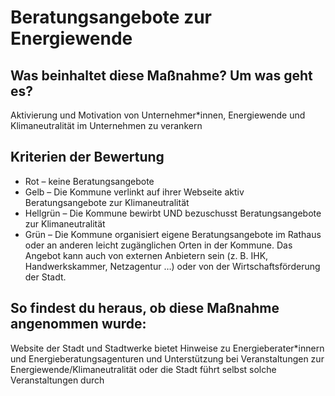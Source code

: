 # Beratungsangebote zur Energiewende #
## Was beinhaltet diese Maßnahme? Um was geht es? ##
Aktivierung und Motivation von Unternehmer*innen, Energiewende und Klimaneutralität im Unternehmen zu verankern
## Kriterien der Bewertung ##
- Rot – keine Beratungsangebote    
- Gelb – Die Kommune verlinkt auf ihrer Webseite aktiv Beratungsangebote zur Klimaneutralität    
- Hellgrün – Die Kommune bewirbt UND bezuschusst Beratungsangebote zur Klimaneutralität    
- Grün – Die Kommune organisiert eigene Beratungsangebote  im Rathaus oder an anderen leicht zugänglichen Orten in der Kommune. Das Angebot kann auch von externen Anbietern sein (z. B. IHK, Handwerkskammer, Netzagentur …) oder von der Wirtschaftsförderung der Stadt.
## So findest du heraus, ob diese Maßnahme angenommen wurde:
Website der Stadt und Stadtwerke bietet Hinweise zu Energieberater*innern und Energieberatungsagenturen und Unterstützung bei Veranstaltungen zur Energiewende/Klimaneutralität oder die Stadt führt selbst solche Veranstaltungen durch
